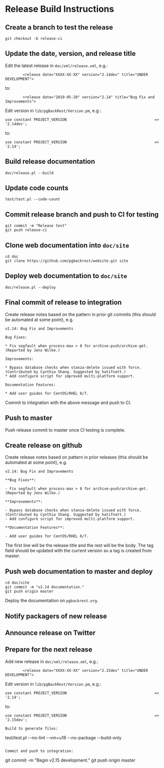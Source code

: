 # Release Build Instructions

## Create a branch to test the release

```
git checkout -b release-ci
```

## Update the date, version, and release title

Edit the latest release in `doc/xml/release.xml`, e.g.:
```
        <release date="XXXX-XX-XX" version="2.14dev" title="UNDER DEVELOPMENT">
```
to:
```
        <release date="2019-05-20" version="2.14" title="Bug Fix and Improvements">
```

Edit version in `lib/pgBackRest/Version.pm`, e.g.:
```
use constant PROJECT_VERSION                                        => '2.14dev';
```
to:
```
use constant PROJECT_VERSION                                        => '2.14';
```

## Build release documentation
```
doc/release.pl --build
```

## Update code counts
```
test/test.pl --code-count
```

## Commit release branch and push to CI for testing
```
git commit -m "Release test"
git push release-ci
```

## Clone web documentation into `doc/site`
```
cd doc
git clone https://github.com/pgbackrest/website.git site
```

## Deploy web documentation to `doc/site`
```
doc/release.pl --deploy
```

## Final commit of release to integration

Create release notes based on the pattern in prior git commits (this should be automated at some point), e.g.
```
v2.14: Bug Fix and Improvements

Bug Fixes:

* Fix segfault when process-max > 8 for archive-push/archive-get. (Reported by Jens Wilke.)

Improvements:

* Bypass database checks when stanza-delete issued with force. (Contributed by Cynthia Shang. Suggested by hatifnatt.)
* Add configure script for improved multi-platform support.

Documentation Features:

* Add user guides for CentOS/RHEL 6/7.
```

Commit to integration with the above message and push to CI.

## Push to master

Push release commit to master once CI testing is complete.

## Create release on github

Create release notes based on pattern in prior releases (this should be automated at some point), e.g.
```
v2.14: Bug Fix and Improvements

**Bug Fixes**:

- Fix segfault when process-max > 8 for archive-push/archive-get. (Reported by Jens Wilke.)

**Improvements**:

- Bypass database checks when stanza-delete issued with force. (Contributed by Cynthia Shang. Suggested by hatifnatt.)
- Add configure script for improved multi-platform support.

**Documentation Features**:

- Add user guides for CentOS/RHEL 6/7.
```

The first line will be the release title and the rest will be the body.  The tag field should be updated with the current version so a tag is created from master.

## Push web documentation to master and deploy
```
cd doc/site
git commit -m "v2.14 documentation."
git push origin master
```

Deploy the documentation on `pgbackrest.org`.

## Notify packagers of new release

## Announce release on Twitter

## Prepare for the next release

Add new release in `doc/xml/release.xml`, e.g.:
```
        <release date="XXXX-XX-XX" version="2.15dev" title="UNDER DEVELOPMENT">
```

Edit version in `lib/pgBackRest/Version.pm`, e.g.:
```
use constant PROJECT_VERSION                                        => '2.14';
```
to:
```
use constant PROJECT_VERSION                                        => '2.15dev';

Build to generate files:
```
test/test.pl --no-lint --vm=u18 --no-package --build-only
```

Commit and push to integration:
```
git commit -m "Begin v2.15 development."
git push origin master
```
